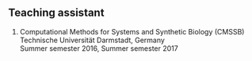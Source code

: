 ## Teaching assistant 
1. Computational Methods for Systems and Synthetic Biology (CMSSB)  
Technische Universität Darmstadt, Germany  
Summer semester 2016, Summer semester 2017
